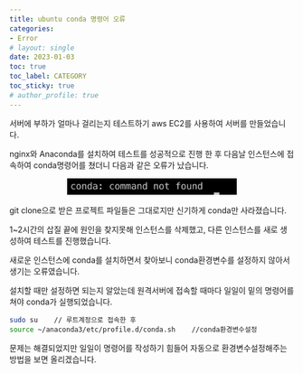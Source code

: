 ```yaml
---
title: ubuntu conda 명령어 오류
categories:
- Error
# layout: single
date: 2023-01-03
toc: true
toc_label: CATEGORY
toc_sticky: true
# author_profile: true
---
```


서버에 부하가 얼마나 걸리는지 테스트하기 aws EC2를 사용하여 서버를 만들었습니다. 
    
nginx와 Anaconda를 설치하여 테스트를 성공적으로 진행 한 후 
다음날 인스턴스에 접속하여 conda명령어를 쳤더니 다음과 같은 오류가 났습니다.
    
<p align = "center"><img src='/assets/images/posts/2023-01-03/1.png' width="300"/></p>
    
git clone으로 받은 프로젝트 파일들은 그대로지만 신기하게 conda만 사라졌습니다.
    
1~2시간의 삽질 끝에 원인을 찾지못해 인스턴스를 삭제했고, 다른 인스턴스를 새로 생성하여 테스트를 진행했습니다.
    
새로운 인스턴스에 conda를 설치하면서 찾아보니 conda환경변수를 설정하지 않아서 생기는 오류였습니다.
    
설치할 때만 설정하면 되는지 알았는데 원격서버에 접속할 때마다 일일이 밑의 명령어를 쳐야 conda가 실행되었습니다. 
    
```bash
sudo su    // 루트계정으로 접속한 후 
source ~/anaconda3/etc/profile.d/conda.sh    //conda환경변수설정
```
    
문제는 해결되었지만 일일이 명령어를 작성하기 힘들어 자동으로 환경변수설정해주는 방법을 보면 올리겠습니다.